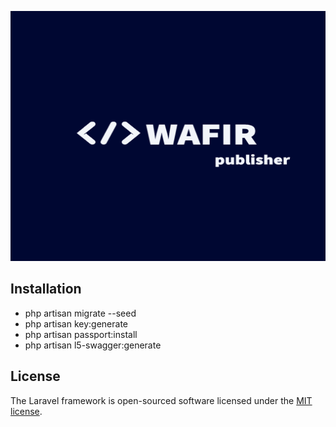 <p align="center"><img src="/resources/images/logo.png?1" alt="WAFIR publisher logo" width="700" height="400"></p>

## Installation

- php artisan migrate --seed
- php artisan key:generate
- php artisan passport:install
- php artisan l5-swagger:generate


## License

The Laravel framework is open-sourced software licensed under the [MIT license](https://opensource.org/licenses/MIT).
